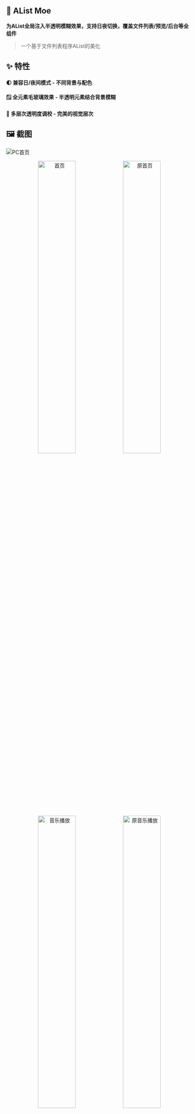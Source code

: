 ## 🎨 AList Moe

**为AList全局注入半透明模糊效果，支持日夜切换，覆盖文件列表/预览/后台等全组件**
> 一个基于文件列表程序AList的美化

## ✨ 特性

#### 🌓 兼容日/夜间模式 - 不同背景与配色

#### 🪟 全元素毛玻璃效果 - 半透明元素结合背景模糊

#### 🎨 多层次透明度调校 - 完美的视觉层次

## 🖼️ 截图 
![PC首页](screenshot/screenshot-1751541067136.png)

<p align="center">
  <img src="screenshot/screenshot-1751540216063.png" alt="首页" width="45%"/>
  <img src="screenshot/screenshot-1751540609764.png" alt="原首页" width="45%"/>
</p>

<p align="center">
  <img src="screenshot/screenshot-1751540344986.png" alt="音乐播放" width="45%"/>
  <img src="screenshot/screenshot-1751540636044.png" alt="原音乐播放" width="45%"/>
</p>

<p align="center">
  <img src="screenshot/screenshot-1751540408934.png" alt="个人资料" width="45%"/>
  <img src="screenshot/screenshot-1751540722789.png" alt="原个人资料" width="45%"/>
</p>
<p align="center">
  <img src="screenshot/screenshot-1751540323552.png" alt="登录页" width="45%"/>
  <img src="screenshot/screenshot-1751540686361.png" alt="原登录页" width="45%"/>
</p>

## 🚀 使用  

### 自定义头部
```
<!-- 更改href和font-family以更改字体，删除本link或留空href则使用AList默认字体 -->
<link href="https://fonts.googleapis.com/css2?family=Noto+Serif+SC:wght@500&display=swap" rel="stylesheet">
<link href="https://gcore.jsdelivr.net/gh/SajunaOo/AList-Moe@v1.13-beta.3/css/AList-Moe.min.css" rel="stylesheet">
<style>
/** 更改url以更改背景图，删除本css或留空url将调用默认背景图 */
:root {
  --mio-theme-color: 248, 179, 78; /* 必填 该主题色用于修复视图切换按钮背景色 */
  --mio-bg-image: url("https://gcore.jsdelivr.net/gh/SajunaOo/AList-Moe/img/background_light.webp"); /* 白天模式背景图 */
}

.hope-ui-dark {
  --mio-bg-image: url("https://gcore.jsdelivr.net/gh/SajunaOo/AList-Moe/img/background_dark.webp"); /* 夜间模式背景图 */
}

* {
  font-family: 'Noto Serif SC';
  font-weight: 500;
  font-style: normal;
}

</style>
```

### 自定义内容

```
<script src="https://gcore.jsdelivr.net/gh/SajunaOo/AList-Moe@v1.13-beta.3/js/AList-Moe.min.js"></script>
<div id="beian-container" hidden>
<a href="https://beian.miit.gov.cn" target="_blank" rel="noopener" class="beian-link "><i class="fa-solid fa-shield-check"></i>豫 ICP 备 2024044702 号</a></div>

<div id="beian-container" hidden>
  <a href="https://beian.miit.gov.cn" target="_blank" rel="noopener" class="beian-link ">
    豫 ICP 备 2025000000 号</a>
</div>

<script>
// 备案信息加载
(() => {
  const targetNode = document.documentElement;
  
  // 插入元素到页脚
  const insertElement = () => {
    const footer = document.querySelector('.footer');
    if (footer) {
      const container = document.getElementById('beian-container');
      footer.append(container);
      container.hidden = false;
      return true;
    }
    return false;
  };

  // 观察DOM变化并插入备案链接
  const observer = new MutationObserver(() => {
    if (insertElement()) {
      observer.disconnect();
    }
  });
  
  observer.observe(document, { childList: true, subtree: true });
})();
</script>

```

## 🙏 致谢

[AList](https://github.com/alist-org/alist)  
[安稳](https://anwen-anyi.github.io)   
[kasuie](https://github.com/kasuie/alist-customize)